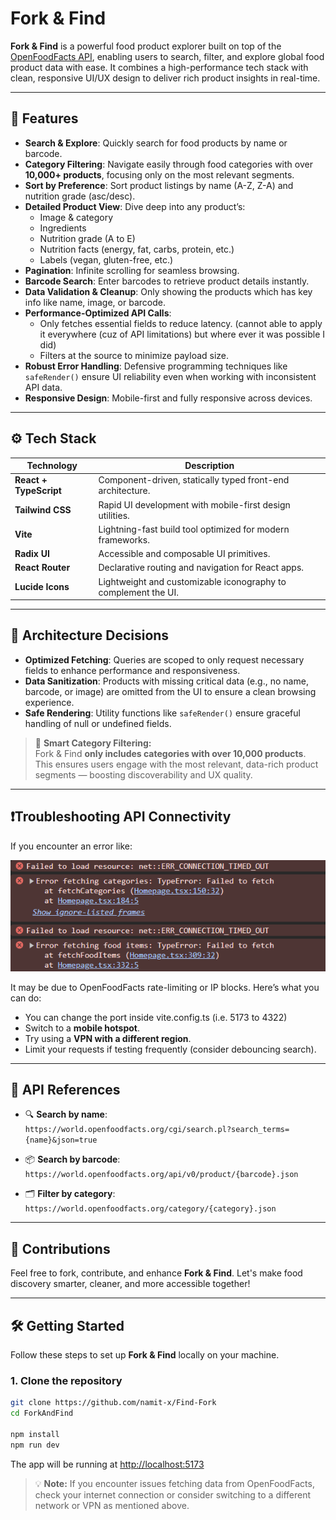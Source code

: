 # **Fork & Find**

**Fork & Find** is a powerful food product explorer built on top of the [OpenFoodFacts API](https://world.openfoodfacts.org/), enabling users to search, filter, and explore global food product data with ease. It combines a high-performance tech stack with clean, responsive UI/UX design to deliver rich product insights in real-time.

---

## 🚀 Features

- **Search & Explore**: Quickly search for food products by name or barcode.
- **Category Filtering**: Navigate easily through food categories with over **10,000+ products**, focusing only on the most relevant segments.
- **Sort by Preference**: Sort product listings by name (A-Z, Z-A) and nutrition grade (asc/desc).
- **Detailed Product View**: Dive deep into any product’s:
  - Image & category
  - Ingredients
  - Nutrition grade (A to E)
  - Nutrition facts (energy, fat, carbs, protein, etc.)
  - Labels (vegan, gluten-free, etc.)
- **Pagination**: Infinite scrolling for seamless browsing.
- **Barcode Search**: Enter barcodes to retrieve product details instantly.
- **Data Validation & Cleanup**: Only showing the products which has key info like name, image, or barcode.
- **Performance-Optimized API Calls**:
  - Only fetches essential fields to reduce latency. (cannot able to apply it everywhere (cuz of API limitations) but where ever it was possible I did)
  - Filters at the source to minimize payload size.
- **Robust Error Handling**: Defensive programming techniques like `safeRender()` ensure UI reliability even when working with inconsistent API data.
- **Responsive Design**: Mobile-first and fully responsive across devices.

---

## ⚙️ Tech Stack

| Technology        | Description                                                                 |
|-------------------|-----------------------------------------------------------------------------|
| **React + TypeScript** | Component-driven, statically typed front-end architecture.              |
| **Tailwind CSS**       | Rapid UI development with mobile-first design utilities.               |
| **Vite**               | Lightning-fast build tool optimized for modern frameworks.              |
| **Radix UI**           | Accessible and composable UI primitives.                                |
| **React Router**       | Declarative routing and navigation for React apps.                      |
| **Lucide Icons**       | Lightweight and customizable iconography to complement the UI.          |

---

## 🧠 Architecture Decisions

- **Optimized Fetching**: Queries are scoped to only request necessary fields to enhance performance and responsiveness.
- **Data Sanitization**: Products with missing critical data (e.g., no name, barcode, or image) are omitted from the UI to ensure a clean browsing experience.
- **Safe Rendering**: Utility functions like `safeRender()` ensure graceful handling of null or undefined fields.
> 🔎 **Smart Category Filtering:**  
> Fork & Find **only includes categories with over 10,000 products**.  
> This ensures users engage with the most relevant, data-rich product segments — boosting discoverability and UX quality.


---

## ❗Troubleshooting API Connectivity

If you encounter an error like:

![ERR_CONNECTION_TIMED_OUT](/ForkAndFind/public/image.png)

It may be due to OpenFoodFacts rate-limiting or IP blocks. Here’s what you can do:
- You can change the port inside vite.config.ts (i.e. 5173 to 4322)
- Switch to a **mobile hotspot**.
- Try using a **VPN with a different region**.
- Limit your requests if testing frequently (consider debouncing search).

---

## 📌 API References

- 🔍 **Search by name**:  
  `https://world.openfoodfacts.org/cgi/search.pl?search_terms={name}&json=true`

- 📦 **Search by barcode**:  
  `https://world.openfoodfacts.org/api/v0/product/{barcode}.json`

- 🗂 **Filter by category**:  
  `https://world.openfoodfacts.org/category/{category}.json`

---

## 🙌 Contributions

Feel free to fork, contribute, and enhance **Fork & Find**. Let's make food discovery smarter, cleaner, and more accessible together!

---

## 🛠 Getting Started

Follow these steps to set up **Fork & Find** locally on your machine.

### 1. Clone the repository
```bash
git clone https://github.com/namit-x/Find-Fork
cd ForkAndFind

npm install
npm run dev
```

The app will be running at [http://localhost:5173](http://localhost:5173)


> 💡 **Note:** If you encounter issues fetching data from OpenFoodFacts, check your internet connection or consider switching to a different network or VPN as mentioned above.